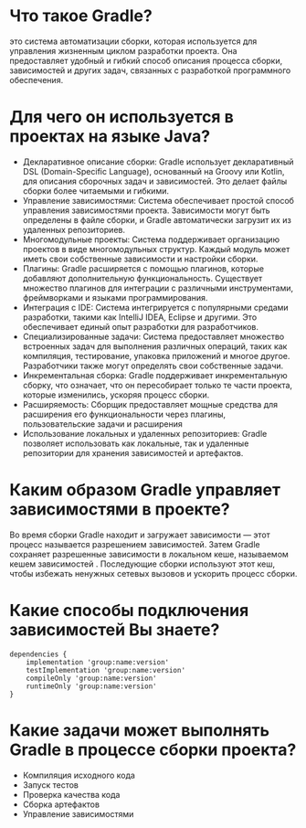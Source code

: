 # Что такое Gradle?

это система автоматизации сборки, которая используется для управления жизненным циклом разработки проекта. Она
предоставляет удобный и гибкий способ описания процесса сборки, зависимостей и других задач, связанных с разработкой
программного обеспечения.

# Для чего он используется в проектах на языке Java?

* Декларативное описание сборки: Gradle использует декларативный DSL (Domain-Specific Language), основанный на Groovy
  или Kotlin, для описания сборочных задач и зависимостей. Это делает файлы сборки более читаемыми и гибкими.
* Управление зависимостями: Система обеспечивает простой способ управления зависимостями проекта. Зависимости могут быть
  определены в файле сборки, и Gradle автоматически загрузит их из удаленных репозиториев.
* Многомодульные проекты: Система поддерживает организацию проектов в виде многомодульных структур. Каждый модуль может
  иметь свои собственные зависимости и настройки сборки.
* Плагины: Gradle расширяется с помощью плагинов, которые добавляют дополнительную функциональность. Существует
  множество плагинов для интеграции с различными инструментами, фреймворками и языками программирования.
* Интеграция с IDE: Система интегрируется с популярными средами разработки, такими как IntelliJ IDEA, Eclipse и другими.
  Это обеспечивает единый опыт разработки для разработчиков.
* Специализированные задачи: Система предоставляет множество встроенных задач для выполнения различных операций, таких
  как компиляция, тестирование, упаковка приложений и многое другое. Разработчики также могут определять свои
  собственные задачи.
* Инкрементальная сборка: Gradle поддерживает инкрементальную сборку, что означает, что он пересобирает только те части
  проекта, которые изменились, ускоряя процесс сборки.
* Расширяемость: Сборщик предоставляет мощные средства для расширения его функциональности через плагины,
  пользовательские задачи и расширения
* Использование локальных и удаленных репозиториев: Gradle позволяет использовать как локальные, так и удаленные
  репозитории для хранения зависимостей и артефактов.

# Каким образом Gradle управляет зависимостями в проекте?

Во время сборки Gradle находит и загружает зависимости — этот процесс называется разрешением зависимостей. Затем Gradle
сохраняет разрешенные зависимости в локальном кеше, называемом кешем зависимостей . Последующие сборки используют этот
кеш, чтобы избежать ненужных сетевых вызовов и ускорить процесс сборки.

# Какие способы подключения зависимостей Вы знаете?

```
dependencies {
    implementation 'group:name:version'
    testImplementation 'group:name:version'
    compileOnly 'group:name:version'
    runtimeOnly 'group:name:version'
}
```

# Какие задачи может выполнять Gradle в процессе сборки проекта?

* Компиляция исходного кода
* Запуск тестов
* Проверка качества кода
* Сборка артефактов
* Управление зависимостями
